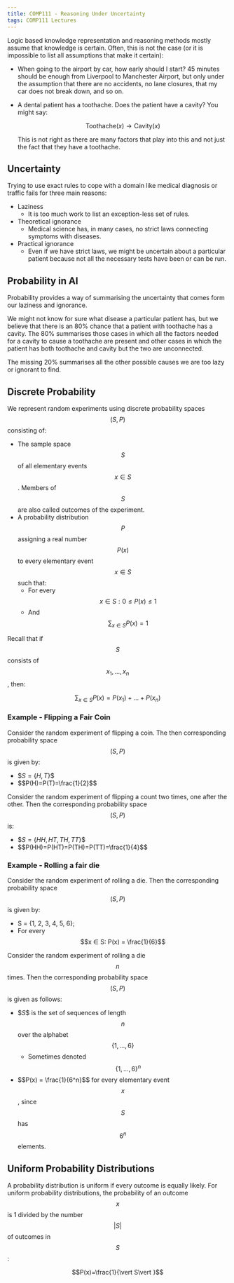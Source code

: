 ```yaml
---
title: COMP111 - Reasoning Under Uncertainty
tags: COMP111 Lectures
---
```

Logic based knowledge representation and reasoning methods mostly assume that knowledge is certain. Often, this is not the case (or it is impossible to list all assumptions that make it certain):

* When going to the airport by car, how early should I start? 45 minutes should be enough from Liverpool to Manchester Airport, but only under the assumption that there are no accidents, no lane closures, that my car does not break down, and so on.
* A dental patient has a toothache. Does the patient have a cavity? You might say:

	$$\text{Toothache}(x)\rightarrow\text{Cavity}(x)$$

	This is not right as there are many factors that play into this and not just the fact that they have a toothache.
	
## Uncertainty
Trying to use exact rules to cope with a domain like medical diagnosis or traffic fails for three main reasons:

* Laziness
	* It is too much work to list an exception-less set of rules.
* Theoretical ignorance
	* Medical science has, in many cases, no strict laws connecting symptoms with diseases.
* Practical ignorance
	* Even if we have strict laws, we might be uncertain about a particular patient because not all the necessary tests have been or can be run.
	
## Probability in AI

Probability provides a way of summarising the uncertainty that comes form our laziness and ignorance.

We might not know for sure what disease a particular patient has, but we believe that there is an 80% chance that a patient with toothache has a cavity. The 80% summarises those cases in which all the factors needed for a cavity to cause a toothache are present and other cases in which the patient has both toothache and cavity but the two are unconnected.

The missing 20% summarises all the other possible causes we are too lazy or ignorant to find.

## Discrete Probability
We represent random experiments using discrete probability spaces $$(S,P)$$ consisting of:

* The sample space $$S$$ of all elementary events $$x\in S$$. Members of $$S$$ are also called outcomes of the experiment.
* A probability distribution $$P$$ assigning a real number $$P(x)$$ to every elementary event $$x\in S$$ such that:
	* For every $$x\in S: 0\leq P(x) \leq 1$$
	* And $$\sum_{x\in S}P(x)=1$$
	
Recall that if $$S$$ consists of $$x_1,\ldots,x_n$$, then:

$$\sum_{x\in S}P(x)=P(x_1)+\ldots+P(x_n)$$

### Example - Flipping a Fair Coin
Consider the random experiment of flipping a coin. The then corresponding probability space $$(S,P)$$ is given by:

* \$$S=\{H,T\}$$
* \$$P(H)=P(T)=\frac{1}{2}$$

Consider the random experiment of flipping a count two times, one after the other. Then the corresponding probability space $$(S,P)$$ is:

* \$$S=\{HH,HT,TH,TT\}$$
* \$$P(HH)=P(HT)=P(TH)=P(TT)=\frac{1}{4}$$

### Example - Rolling a fair die
Consider the random experiment of rolling a die. Then the corresponding probability space $$(S, P)$$ is given by:

* S = {1, 2, 3, 4, 5, 6};
* For every $$x ∈ S: P(x) = \frac{1}{6}$$

Consider the random experiment of rolling a die $$n$$ times. Then the corresponding probability space $$(S, P)$$ is given as follows:

* \$$S$$ is the set of sequences of length $$n$$ over the alphabet $$\{1,\ldots, 6\}$$
	* Sometimes denoted $$\{1,\ldots, 6\}^n$$
* \$$P(x) = \frac{1}{6^n}$$ for every elementary event $$x$$, since $$S$$ has $$6^n$$ elements.

## Uniform Probability Distributions
A probability distribution is uniform if every outcome is equally likely. For uniform probability distributions, the probability of an outcome $$x$$ is 1 divided by the number $$\vert S\vert $$ of outcomes in $$S$$:

$$P(x)=\frac{1}{\vert S\vert }$$

